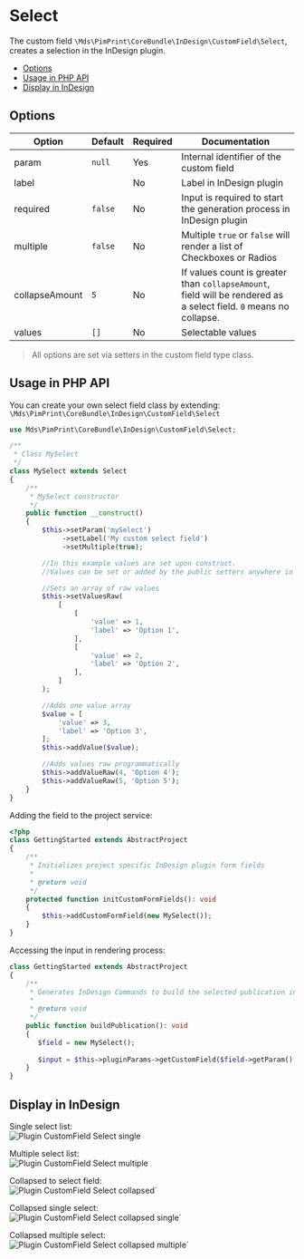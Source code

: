 # Select
The custom field `\Mds\PimPrint\CoreBundle\InDesign\CustomField\Select`, creates a selection in the InDesign plugin.

* [Options](#page_options)
* [Usage in PHP API](#page_Usage_in_PHP_API)
* [Display in InDesign](#page_Display_in_InDesign)

## Options
| Option         | Default | Required | Documentation                                                                                                      |
|----------------|---------|----------|--------------------------------------------------------------------------------------------------------------------|
| param          | `null`  | Yes      | Internal identifier of the custom field                                                                            |
| label          |         | No       | Label in InDesign plugin                                                                                           |
| required       | `false` | No       | Input is required to start the generation process in InDesign plugin                                               |
| multiple       | `false` | No       | Multiple `true` or `false` will render a list of Checkboxes or Radios                                              |
| collapseAmount | `5`     | No       | If values count is greater than `collapseAmount`, field will be rendered as a select field. `0` means no collapse. |
| values         | `[]`    | No       | Selectable values                                                                                                  |
> All options are set via setters in the custom field type class.

## Usage in PHP API
You can create your own select field class by extending: \
`\Mds\PimPrint\CoreBundle\InDesign\CustomField\Select`

```php
use Mds\PimPrint\CoreBundle\InDesign\CustomField\Select;

/**
 * Class MySelect
 */
class MySelect extends Select
{
    /**
     * MySelect constructor
     */
    public function __construct()
    {
        $this->setParam('mySelect')
             ->setLabel('My custom select field')
             ->setMultiple(true);

        //In this example values are set upon construct.
        //Values can be set or added by the public setters anywhere in your source.

        //Sets an array of raw values
        $this->setValuesRaw(
            [
                [
                    'value' => 1,
                    'label' => 'Option 1',
                ],
                [
                    'value' => 2,
                    'label' => 'Option 2',
                ],
            ]
        );

        //Adds one value array
        $value = [
            'value' => 3,
            'label' => 'Option 3',
        ];
        $this->addValue($value);

        //Adds values raw programmatically
        $this->addValueRaw(4, 'Option 4');
        $this->addValueRaw(5, 'Option 5');
    }
}
```

Adding the field to the project service:
```php
<?php
class GettingStarted extends AbstractProject
{
    /**
     * Initializes project specific InDesign plugin form fields
     *
     * @return void
     */
    protected function initCustomFormFields(): void
    {
        $this->addCustomFormField(new MySelect());
    }
}
```

Accessing the input in rendering process:
```php
class GettingStarted extends AbstractProject
{
    /**
     * Generates InDesign Commands to build the selected publication in InDesign.
     *
     * @return void
     */
    public function buildPublication(): void
    {
       $field = new MySelect();
       
       $input = $this->pluginParams->getCustomField($field->getParam());
    }
}
```

## Display in InDesign
Single select list: \
![Plugin CustomField Select single](../../img/plugin-customField_select_single.png)

Multiple select list: \
![Plugin CustomField Select multiple](../../img/plugin-customField_select_multi.png)

Collapsed to select field: \
![Plugin CustomField Select collapsed](../../img/plugin-customField_select_collapsed.png)`

Collapsed single select: \
![Plugin CustomField Select collapsed single](../../img/plugin-customField_select_collapsed_single.png)`

Collapsed multiple select: \
![Plugin CustomField Select collapsed multiple](../../img/plugin-customField_select_collapsed_multi.png)`
